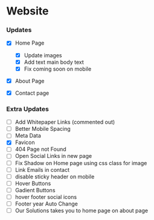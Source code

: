 # Website



### Updates
- [x] Home Page
    - [x] Update images
    - [x] Add text main body text
    - [x] Fix coming soon on mobile
- [x] About Page
- [x] Contact page


### Extra Updates
- [ ] Add Whitepaper Links (commented out)
- [ ] Better Mobile Spacing
- [ ] Meta Data
- [x] Favicon
- [ ] 404 Page not Found
- [ ] Open Social Links in new page
- [ ] Fix Shadow on Home page using css class for image
- [ ] Link Emails in contact
- [ ] disable sticky header on mobile
- [ ] Hover Buttons
- [ ] Gadient Buttons
- [ ] hover footer social icons
- [ ] Footer year Auto Change
- [ ] Our Solutions takes you to home page on about page
